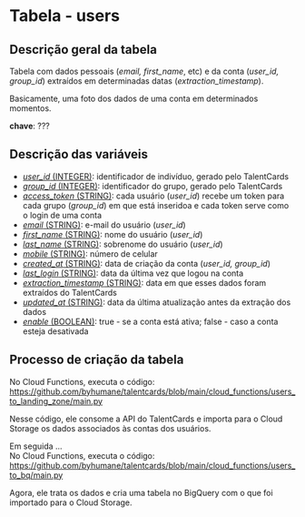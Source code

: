 # Tabela - users

## Descrição geral da tabela

Tabela com dados pessoais (*email, first_name*, etc) e da conta (*user_id, group_id*) extraídos em determinadas datas (*extraction_timestamp*). 

Basicamente, uma foto dos dados de uma conta em determinados momentos.

**chave**: ???

## Descrição das variáveis

* <u>*user_id* (INTEGER)</u>: identificador de indivíduo, gerado pelo TalentCards
* <u>*group_id* (INTEGER)</u>: identificador do grupo, gerado pelo TalentCards
* <u>*access_token* (STRING)</u>: cada usuário (*user_id*) recebe um token para cada grupo (*group_id*) em que está inseridoa e cada token serve como o login de uma conta
* <u>*email* (STRING)</u>: e-mail do usuário (*user_id*)
* <u>*first_name* (STRING)</u>: nome do usuário (*user_id*)
* <u>*last_name* (STRING)</u>: sobrenome do usuário (*user_id*)
* <u>*mobile* (STRING)</u>: número de celular
* <u>*created_at* (STRING)</u>: data de criação da conta (*user_id, group_id*)
* <u>*last_login* (STRING)</u>: data da última vez que logou na conta
* <u>*extraction_timestamp* (STRING)</u>: data em que esses dados foram extraídos do TalentCards
* <u>*updated_at* (STRING)</u>: data da última atualização antes da extração dos dados
* <u>*enable* (BOOLEAN)</u>: true - se a conta está ativa; false - caso a conta esteja desativada

## Processo de criação da tabela

No Cloud Functions, executa o código: https://github.com/byhumane/talentcards/blob/main/cloud_functions/users_to_landing_zone/main.py

Nesse código, ele consome a API do TalentCards e importa para o Cloud Storage os dados associados às contas dos usuários.

Em seguida ... \
No Cloud Functions, executa o código: https://github.com/byhumane/talentcards/blob/main/cloud_functions/users_to_bq/main.py

Agora, ele trata os dados e cria uma tabela no BigQuery com o que foi importado para o Cloud Storage.